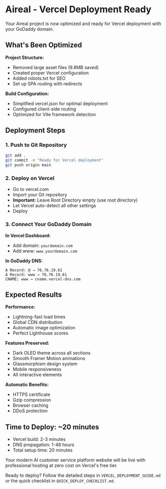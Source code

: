 # Aireal - Vercel Deployment Ready

Your Aireal project is now optimized and ready for Vercel deployment with your GoDaddy domain.

## What's Been Optimized

**Project Structure:**
- Removed large asset files (9.8MB saved)
- Created proper Vercel configuration
- Added robots.txt for SEO
- Set up SPA routing with redirects

**Build Configuration:**
- Simplified vercel.json for optimal deployment
- Configured client-side routing
- Optimized for Vite framework detection

## Deployment Steps

### 1. Push to Git Repository
```bash
git add .
git commit -m "Ready for Vercel deployment"
git push origin main
```

### 2. Deploy on Vercel
- Go to vercel.com
- Import your Git repository
- **Important:** Leave Root Directory empty (use root directory)
- Let Vercel auto-detect all other settings
- Deploy

### 3. Connect Your GoDaddy Domain
**In Vercel Dashboard:**
- Add domain: `yourdomain.com`
- Add www: `www.yourdomain.com`

**In GoDaddy DNS:**
```
A Record: @ → 76.76.19.61
A Record: www → 76.76.19.61
CNAME: www → cname.vercel-dns.com
```

## Expected Results

**Performance:**
- Lightning-fast load times
- Global CDN distribution
- Automatic image optimization
- Perfect Lighthouse scores

**Features Preserved:**
- Dark OLED theme across all sections
- Smooth Framer Motion animations
- Glassmorphism design system
- Mobile responsiveness
- All interactive elements

**Automatic Benefits:**
- HTTPS certificate
- Gzip compression
- Browser caching
- DDoS protection

## Time to Deploy: ~20 minutes
- Vercel build: 2-3 minutes
- DNS propagation: 1-48 hours
- Total setup time: 20 minutes

Your modern AI customer service platform website will be live with professional hosting at zero cost on Vercel's free tier.

Ready to deploy? Follow the detailed steps in `VERCEL_DEPLOYMENT_GUIDE.md` or the quick checklist in `QUICK_DEPLOY_CHECKLIST.md`.